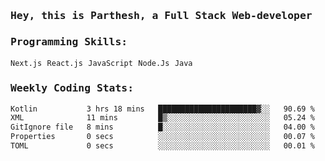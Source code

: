 <samp>
    <h3>Hey, this is Parthesh, a Full Stack Web-developer</h3>
    <h3>Programming Skills: </h3>
    <code>Next.js</code> <code>React.js</code> <code>JavaScript</code> <code>Node.Js</code> <code>Java</code>
    <h3>Weekly Coding Stats:</h3>
<!--START_SECTION:waka-->

```txt
Kotlin           3 hrs 18 mins   ██████████████████████▓░░   90.69 %
XML              11 mins         █▒░░░░░░░░░░░░░░░░░░░░░░░   05.24 %
GitIgnore file   8 mins          █░░░░░░░░░░░░░░░░░░░░░░░░   04.00 %
Properties       0 secs          ░░░░░░░░░░░░░░░░░░░░░░░░░   00.07 %
TOML             0 secs          ░░░░░░░░░░░░░░░░░░░░░░░░░   00.01 %
```

<!--END_SECTION:waka-->
</samp>
